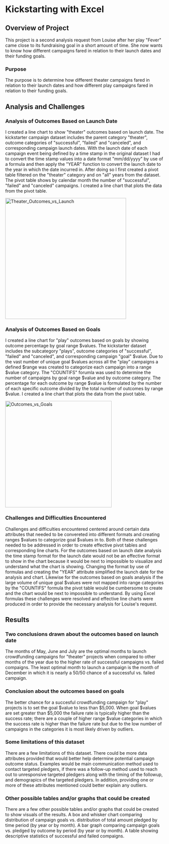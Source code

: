 # Kickstarting with Excel

## Overview of Project
This project is a second analysis request from Louise after her play "Fever" came close to its fundraising goal in a short amount of time.  She now wants to know how different campaigns fared in relation to their launch dates and their funding goals.

### Purpose
The purpose is to determine how different theater campaigns fared in relation to their launch dates and how different play campaigns fared in relation to their funding goals.

## Analysis and Challenges

### Analysis of Outcomes Based on Launch Date
I created a line chart to show "theater" outcomes based on launch date.  The kickstarter campaign dataset includes the parent category "theater", outcome categories of "successful", "failed" and "canceled", and corresponding campaign launch dates.  With the launch date of each campaign event being defined by a time stamp in the original dataset I had to convert the time stamp values into a date format "mm/dd/yyyy" by use of a formula and then apply the "YEAR" function to convert the launch date to the year in which the date incurred in.  After doing so I first created a pivot table filtered on the "theater" category and on "all" years from the dataset.  The pivot table shows by calendar month the number of "successful", "failed" and "canceled" campaigns.  I created a line chart that plots the data from the pivot table.  

<img width="384" alt="Theater_Outcomes_vs_Launch" src="https://user-images.githubusercontent.com/110485380/190402816-4ab250a2-7148-44cd-8b6b-7836da08c2d0.png">

### Analysis of Outcomes Based on Goals
I created a line chart for "play" outcomes based on goals by showing outcome percentage by goal range $values.  The kickstarter dataset includes the subcategory "plays", outcome categories of "successful", "failed" and "canceled", and corresponding campaign "goal" $value.  Due to the vast number of unique goal $values across all the "play" campaigns a defined $range was created to categorize each campaign into a range $value category.  The "COUNTIFS" forumla was used to determine the number of campaigns by goal range $value and by outcome category.  The percentage for each outcome by range $value is formulated by the number of each specific outcome divided by the total number of outcomes by range $value. I created a line chart that plots the data from the pivot table. 

<img width="338" alt="Outcomes_vs_Goals" src="https://user-images.githubusercontent.com/110485380/190402732-2ed5c645-6b06-4fe4-859f-304016c2f458.png">

### Challenges and Difficulties Encountered
Challenges and difficulties encountered centered around certain data attributes that needed to be convereted into different formats and creating ranges $values to categorize goal $values in to.  Both of these challenges needed to be addressed in order to create effective pivot tables and corresponding line charts.  For the outcomes based on launch date analysis the time stamp format for the launch date would not be an effective format to show in the chart because it would be next to impossible to visualize and understand what the chart is showing.  Changing the format by use of formulas and creating the "YEAR" attribute simplified the launch date for the analysis and chart.  Likewise for the outcomes based on goals analysis if the large volume of unique goal $values were not mapped into range categories by the "COUNTIFS" formula the pivot table would be cumbersome to create and the chart would be next to impossible to understand. By using Excel formulas these challenges were resolved and effective line charts were produced in order to provide the necessary analysis for Louise's request.

## Results

### Two conclusions drawn about the outcomes based on launch date
The months of May, June and July are the optimal months to launch crowdfunding campaigns for "theater" projects when compared to other months of the year due to the higher rate of successful campaigns vs. failed compaigns.  The least optimal month to launch a campaign is the month of December in which it is nearly a 50/50 chance of a successful vs. failed campaign.

### Conclusion about the outcomes based on goals
The better chance for a succesful crowdfunding campaign for "play" projects is to set the goal $value to less than $5,000.  When goal $values are set greater than $5,000 the failure rate is typically higher than the success rate; there are a couple of higher range $value categories in which the success rate is higher than the failure rate but due to the low number of campaigns in the categories it is most likely driven by outliers.

### Some limitations of this dataset
There are a few limitations of this dataset.  There could be more data attributes provided that would better help determine potential campaign outcome status.  Examples would be main communication method used to contact targeted pledgers, if there was a follow-up method used to reach out to unresponsive  targeted pledgers along with the timing of the followup, and demograpics of the targeted pledgers.  In addition, providing one or more of these attributes mentioned could better explain any outliers.

### Other possible tables and/or graphs that could be created
There are a few other possible tables and/or graphs that could be created to show visuals of the results.  A box and whisker chart comparing distribution of campaign goals vs. distribution of total amount pledged by time period (by year or by month).  A bar graph comparing campaign goals vs. pledged by outcome by period (by year or by month).  A table showing descriptive statistics of successful and failed compaigns.
